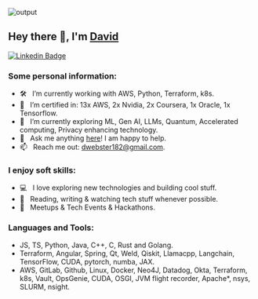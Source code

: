 
![output](https://github.com/davidwebstar34/davidwebstar34/assets/11534611/e57af7c6-4912-4e36-b5d6-914ed53c02e9)

## Hey there 👋, I'm [David](https://github.com/davidwebstar34/)

[![Linkedin Badge](https://img.shields.io/badge/-LinkedIn-0e76a8?style=flat-square&logo=Linkedin&logoColor=white)](https://linkedin.com/in/webstar)

### Some personal information:

- 🛠 &nbsp; I’m currently working with AWS, Python, Terraform, k8s.
- 🚀 &nbsp; I’m certified in: 13x AWS, 2x Nvidia, 2x Coursera, 1x Oracle, 1x Tensorflow.
- 🚀 &nbsp; I’m currently exploring ML, Gen AI, LLMs, Quantum, Accelerated computing, Privacy enhancing technology.
- 💬 &nbsp; Ask me anything [here](https://github.com/davidwebstar34/davidwebstar34/issues/2)! I am happy to help.
- 📫 &nbsp; Reach me out: dwebster182@gmail.com.

### I enjoy soft skills:

- 💻 &nbsp; I love exploring new technologies and building cool stuff.
- 📰 &nbsp; Reading, writing & watching tech stuff whenever possible.
- 🍕 &nbsp; Meetups & Tech Events & Hackathons.

### Languages and Tools:
-  JS, TS, Python, Java, C++, C, Rust and Golang.
-  Terraform, Angular, Spring, Qt, Weld, Qiskit, Llamacpp, Langchain, TensorFlow, CUDA, pytorch, numba, JAX.
-  AWS, GitLab, Github, Linux, Docker, Neo4J, Datadog, Okta, Terraform, k8s, Vault, OpsGenie, CUDA, OSGI, JVM flight recorder, Apache*, nsys, SLURM, nsight.
